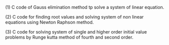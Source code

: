 (1) C code of Gauss elimination method tp solve a system of linear equation.

(2) C code for finding root values and solving system of non linear equations using Newton Raphson method. 

(3) C code for solving system of single and higher order initial value problems by Runge kutta method of fourth and second order.
